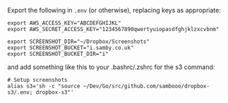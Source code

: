 Export the following in `.env` (or otherwise), replacing keys as appropriate:

```shell
export AWS_ACCESS_KEY="ABCDEFGHIJKL"
export AWS_SECRET_ACCESS_KEY="1234567890qwertyuiopasdfghjklzxcvbnm"

export SCREENSHOT_DIR="~/Dropbox/Screenshots"
export SCREENSHOT_BUCKET="i.samby.co.uk"
export SCREENSHOT_BUCKET_DIR="i"
```

and add something like this to your .bashrc/.zshrc for the s3 command:

```shell
# Setup screenshots
alias s3='sh -c "source ~/Dev/Go/src/github.com/sambooo/dropbox-s3/.env; dropbox-s3"'
```
